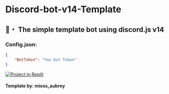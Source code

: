 # Discord-bot-v14-Template
## 🍭・ The simple template bot using discord.js v14

### Config.json:
```json
{
    "BotToken": "You bot Token"
}
```
[![Project in Replit](https://img.shields.io/badge/project--in--replit-000000?style=for-the-badge&logo=replit&logoColor=white)](https://replit.com/@AubreyFBG/Discord-bot-v14-template#index.js)
#### Template by: misss_aubrey
